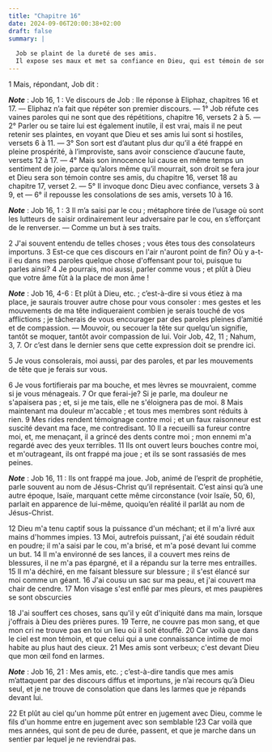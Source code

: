 ```yaml
---
title: "Chapitre 16"
date: 2024-09-06T20:00:38+02:00
draft: false
summary: |
  
  Job se plaint de la dureté de ses amis.
  Il expose ses maux et met sa confiance en Dieu, qui est témoin de son innocence.
---
```



1 Mais, répondant, Job dit :

***Note*** :  Job 16, 1 : Ve discours de Job : IIe réponse à Eliphaz, chapitres 16 et 17. ― Eliphaz n’a fait que répéter son premier discours. ― 1° Job réfute ces vaines paroles qui ne sont que des répétitions, chapitre 16, versets 2 à 5. ― 2° Parler ou se taire lui est également inutile, il est vrai, mais il ne peut retenir ses plaintes, en voyant que Dieu et ses amis lui sont si hostiles, versets 6 à 11. ― 3° Son sort est d’autant plus dur qu’il a été frappé en pleine prospérité, à l’improviste, sans avoir conscience d’aucune faute, versets 12 à 17. ― 4° Mais son innocence lui cause en même temps un sentiment de joie, parce qu’alors même qu’il mourrait, son droit se fera jour et Dieu sera son témoin contre ses amis, du chapitre 16, verset 18 au chapitre 17, verset 2. ― 5° Il invoque donc Dieu avec confiance, versets 3 à 9, et ― 6° il repousse les consolations de ses amis, versets 10 à 16.

***Note*** :  Job 16, 1 : 3 Il m’a saisi par le cou ; métaphore tirée de l’usage où sont les lutteurs de saisir ordinairement leur adversaire par le cou, en s’efforçant de le renverser. ― Comme un but à ses traits.


2 J'ai souvent entendu de telles choses ; vous êtes tous des consolateurs importuns. 3 Est-ce que ces discours en l'air n'auront point de fin? Où y a-t-il eu dans mes paroles quelque chose d'offensant pour toi, puisque tu parles ainsi? 4 Je pourrais, moi aussi, parler comme vous ; et plût à Dieu que votre âme fût à la place de mon âme !

***Note*** :  Job 16, 4-6 : Et plût à Dieu, etc. ; c’est-à-dire si vous étiez à ma place, je saurais trouver autre chose pour vous consoler : mes gestes et les mouvements de ma tête indiqueraient combien je serais touché de vos afflictions ; je tâcherais de vous encourager par des paroles pleines d’amitié et de compassion. ― Mouvoir, ou secouer la tête sur quelqu’un signifie, tantôt se moquer, tantôt avoir compassion de lui. Voir Job, 42, 11 ; Nahum, 3, 7. Or c’est dans le dernier sens que cette expression doit se prendre ici.

5 Je vous consolerais, moi aussi, par des paroles, et par les mouvements de tête que je ferais sur vous.


6 Je vous fortifierais par ma bouche, et mes lèvres se mouvraient, comme si je vous ménageais. 7 Or que ferai-je? Si je parle, ma douleur ne s'apaisera pas ; et, si je me tais, elle ne s'éloignera pas de moi. 8 Mais maintenant ma douleur m'accable ; et tous mes membres sont réduits à rien. 9 Mes rides rendent témoignage contre moi ; et un faux raisonneur est suscité devant ma face, me contredisant. 10 Il a recueilli sa fureur contre moi, et, me menaçant, il a grincé des dents contre moi ; mon ennemi m'a regardé avec des yeux terribles. 11 Ils ont ouvert leurs bouches contre moi, et m'outrageant, ils ont frappé ma joue ; et ils se sont rassasiés de mes peines.

***Note*** :  Job 16, 11 : Ils ont frappé ma joue. Job, animé de l’esprit de prophétie, parle souvent au nom de Jésus-Christ qu’il représentait. C’est ainsi qu’à une autre époque, Isaïe, marquant cette même circonstance (voir Isaïe, 50, 6), parlait en apparence de lui-même, quoiqu’en réalité il parlât au nom de Jésus-Christ.

12 Dieu m'a tenu captif sous la puissance d'un méchant; et il m'a livré aux mains d'hommes impies. 13 Moi, autrefois puissant, j'ai été soudain réduit en poudre; il m'a saisi par le cou, m'a brisé, et m'a posé devant lui comme un but. 14 Il m'a environné de ses lances, il a couvert mes reins de blessures, il ne m'a pas épargné, et il a répandu sur la terre mes entrailles. 15 Il m'a déchiré, en me faisant blessure sur blessure ; il s'est élancé sur moi comme un géant. 16 J'ai cousu un sac sur ma peau, et j'ai couvert ma chair de cendre. 17 Mon visage s'est enflé par mes pleurs, et mes paupières se sont obscurcies


18 J'ai souffert ces choses, sans qu'il y eût d'iniquité dans ma main, lorsque j'offrais à Dieu des prières pures. 19 Terre, ne couvre pas mon sang, et que mon cri ne trouve pas en toi un lieu où il soit étouffé. 20 Car voilà que dans le ciel est mon témoin, et que celui qui a une connaissance intime de moi habite au plus haut des cieux. 21 Mes amis sont verbeux; c'est devant Dieu que mon œil fond en larmes.

***Note*** :  Job 16, 21 : Mes amis, etc. ; c’est-à-dire tandis que mes amis m’attaquent par des discours diffus et importuns, je n’ai recours qu’à Dieu seul, et je ne trouve de consolation que dans les larmes que je répands devant lui.

22 Et plût au ciel qu'un homme pût entrer en jugement avec Dieu, comme le fils d'un homme entre en jugement avec son semblable !23 Car voilà que mes années, qui sont de peu de durée, passent, et que je marche dans un sentier par lequel je ne reviendrai pas.

